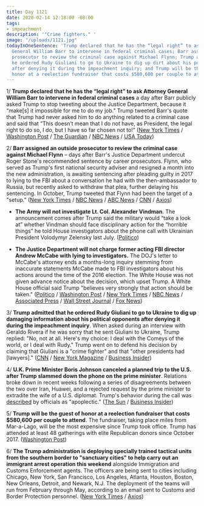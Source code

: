 ```yaml
---
title: Day 1121
date: 2020-02-14 12:18:00 -08:00
tags:
- impeachment
description: '"Crime fighters." '
image: "/uploads/1121.jpg"
todayInOneSentence: 'Trump declared that he has the “legal right” to ask Attorney
  General William Barr to intervene in federal criminal cases; Barr assigned an outside
  prosecutor to review the criminal case against Michael Flynn; Trump admitted that
  he ordered Rudy Giuliani to go to Ukraine to dig up dirt about his political opponents
  after denying it during the impeachment inquiry; and Trump will be the guest of
  honor at a reelection fundraiser that costs $580,600 per couple to attend. '
---
```


1/ **Trump declared that he has the “legal right” to ask Attorney General William Barr to intervene in federal criminal cases** a day after Barr publicly asked Trump to stop tweeting about the Justice Department, because it “make\[s\] it impossible for me to do my job." Trump tweeted Barr's quote that Trump had never asked him to do anything related to a criminal case and said that “This doesn’t mean that I do not have, as President, the legal right to do so, I do, but I have so far chosen not to!” ([New York Times](https://www.nytimes.com/2020/02/14/us/politics/trump-william-barr.html) / [Washington Post](https://www.washingtonpost.com/politics/trump-appears-to-escalate-standoff-with-attorney-general-and-justice-dept-declaring-on-twitter-a-legal-right-to-influence-criminal-cases/2020/02/14/8c152c36-4f2f-11ea-bf44-f5043eb3918a_story.html) / [The Guardian](https://www.theguardian.com/us-news/2020/feb/14/trump-claims-legal-right-intervene-criminal-cases-william-barr-plea-not-tweet) / [NBC News](https://www.nbcnews.com/politics/donald-trump/trump-tweets-he-has-legal-right-involve-g-barr-criminal-n1136906) / [USA Today](https://www.usatoday.com/story/news/politics/2020/02/14/stone-case-trump-dismisses-barr-criticism-says-he-can-intervene/4759784002/))

2/ **Barr assigned an outside prosecutor to review the criminal case against Michael Flynn** – days after Barr's Justice Department undercut Roger Stone's recommended sentence by career prosecutors. Flynn, who served as Trump's first national security adviser and resigned a month into the new administration, is awaiting sentencing after pleading guilty in 2017 to lying to the FBI about a conversation he had with the then-ambassador to Russia, but recently asked to withdraw that plea, further delaying his sentencing. In October, Trump tweeted that Flynn had been the target of a "setup." ([New York Times](https://www.nytimes.com/2020/02/14/us/politics/michael-flynn-prosecutors-barr.html) / [NBC News](https://www.nbcnews.com/politics/justice-department/justice-department-opens-inquiry-fbi-interview-heart-flynn-s-guilty-n1136481) / [ABC News](https://abcnews.go.com/Politics/justice-department-reviewing-handling-michael-flynn-case/story?id=68990666) / [CNN](https://www.cnn.com/2020/02/14/politics/william-barr-michael-flynn/) / [Axios](https://www.axios.com/bill-barr-justice-department-michael-flynn-prosecutors-4f315a50-152d-4e89-bac6-5e1583e0538f.html))

* **The Army will not investigate Lt. Col. Alexander Vindman**. The announcement comes after Trump said the military would “take a look at” whether Vindman should face disciplinary action for the “horrible things” he told House investigators about the phone call with Ukrainian President Volodymyr Zelensky last July. ([Politico](https://www.politico.com/news/2020/02/14/alexander-vindman-no-army-investigation-115286))

* **The Justice Department will not charge former acting FBI director Andrew McCabe with lying to investigators.** The DOJ's letter to McCabe's attorney ends a months-long inquiry stemming from inaccurate statements McCabe made to FBI investigators about his actions around the time of the 2016 election. The White House was not given advance notice about the decision, which upset Trump. A White House official said Trump "believes very strongly that action should be taken." ([Politico](https://www.politico.com/news/2020/02/14/doj-drops-case-against-former-fbi-deputy-director-andrew-mccabe-115251) / [Washington Post](https://www.washingtonpost.com/national-security/justice-dept-wont-charge-andrew-mccabe-the-former-fbi-official-who-authorized-the-investigation-of-president-trump/2020/02/14/8ab3aac0-4f48-11ea-bf44-f5043eb3918a_story.html) / [New York Times](https://www.nytimes.com/2020/02/14/us/politics/andrew-mccabe-fbi.html) / [NBC News](https://www.nbcnews.com/politics/justice-department/justice-department-drops-leak-case-against-former-fbi-acting-head-n1137066) / [Associated Press](https://apnews.com/ec85aa4a4fdc5a36b7b85c7a34f1b8f9) / [Wall Street Journal](https://www.wsj.com/articles/justice-department-closes-investigation-into-ex-fbi-no-2-andrew-mccabe-11581701336) / [Fox News](https://www.foxnews.com/politics/doj-wont-pursue-criminal-charges-against-mccabe))

3/ **Trump admitted that he ordered Rudy Giuliani to go to Ukraine to dig up damaging information about his political opponents after denying it during the impeachment inquiry**. When asked during an interview with Geraldo Rivera if he was sorry that he sent Giuliani to Ukraine, Trump replied: "No, not at all. Here's my choice: I deal with the Comeys of the world, or I deal with Rudy." Trump went on to defend his decision by claiming that Giuliani is a "crime fighter" and that "other presidents had \[lawyers\]." ([CNN](https://www.cnn.com/2020/02/13/politics/trump-rudy-giuliani-ukraine-interview/index.html) / [New York Magazine](https://nymag.com/intelligencer/2020/02/trump-finally-admits-to-sending-rudy-giuliani-to-ukraine.html) / [Business Insider](https://www.businessinsider.com/trump-admits-giuliani-ukraine-reversing-impeachment-defense-2020-2))

4/ **U.K. Prime Minister Boris Johnson canceled a planned trip to the U.S. after Trump slammed down the phone on the prime minister**. Relations broke down in recent weeks following a series of disagreements between the two over Iran, Huawei, and a rejected request by the prime minister to extradite the wife of a U.S. diplomat. Trump's behavior during the call was [described](https://www.businessinsider.com/donald-trump-apoplectic-at-boris-johnson-phone-call-huawei-deal-2020-2?r=US&IR=T) by officials as "apoplectic." ([The Sun](https://www.thesun.co.uk/news/10960154/boris-johnson-cancels-trip-us-donald-trump/) / [Business Insider](https://www.businessinsider.com/boris-johnson-cancels-visit-donald-trump-slammed-phone-down-apoplectic-2020-2))

5/ **Trump will be the guest of honor at a reelection fundraiser that costs $580,600 per couple to attend**. The fundraiser, taking place miles from Mar-a-Lago, will be the most expensive since Trump took office. Trump has attended at least 48 gatherings with elite Republican donors since October 2017. ([Washington Post](https://www.washingtonpost.com/politics/trump-to-headline-a-580600-per-couple-fundraiser-the-most-expensive-of-his-reelection-bid/2020/02/13/144b75b2-4e7a-11ea-a4ab-9f389ce8ad30_story.html))

6/ **The Trump administration is deploying specially trained tactical units from the southern border to "sanctuary cities" to help carry out an immigrant arrest operation this weekend** alongside Immigration and Customs Enforcement agents. The officers are being sent to cities including Chicago, New York, San Francisco, Los Angeles, Atlanta, Houston, Boston, New Orleans, Detroit, and Newark, N.J. The deployment of the teams will run from February through May, according to an email sent to Customs and Border Protection personnel. ([New York Times](https://www.nytimes.com/2020/02/14/us/Border-Patrol-ICE-Sanctuary-Cities.html) / [Axios](https://www.axios.com/immigration-ice-cbp-sanctuary-city-crackdown-18e20ad1-70d1-4009-a0ac-32ac452c0baf.html))